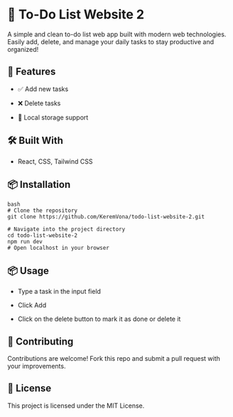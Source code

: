 # 📝 To-Do List Website 2
A simple and clean to-do list web app built with modern web technologies. Easily add, delete, and manage your daily tasks to stay productive and organized!

## 🚀 Features
- ✅ Add new tasks

- ❌ Delete tasks

- 💾 Local storage support

## 🛠️ Built With
- React, CSS, Tailwind CSS

## 📦 Installation
```
bash
# Clone the repository
git clone https://github.com/KeremVona/todo-list-website-2.git

# Navigate into the project directory
cd todo-list-website-2
npm run dev
# Open localhost in your browser
```

## 📦 Usage
- Type a task in the input field

- Click Add

- Click on the delete button to mark it as done or delete it

## 🤝 Contributing
Contributions are welcome! Fork this repo and submit a pull request with your improvements.

## 📄 License
This project is licensed under the MIT License.
